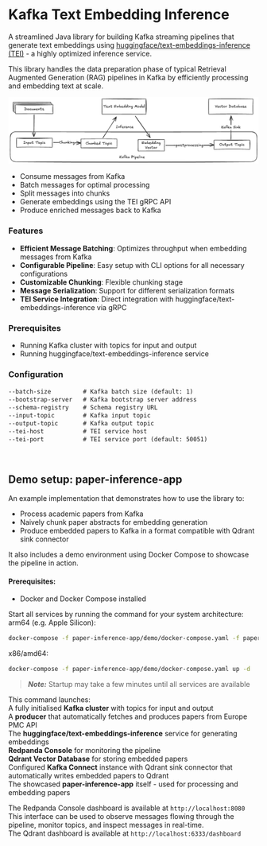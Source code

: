 # Kafka Text Embedding Inference

A streamlined Java library for building Kafka streaming pipelines that generate text embeddings using [huggingface/text-embeddings-inference (TEI)](https://github.com/huggingface/text-embeddings-inference) - a highly optimized inference service.

This library handles the data preparation phase of typical Retrieval Augmented Generation (RAG) pipelines in Kafka by efficiently processing and embedding text at scale.

![Kafka RAG Pipeline Overview](docs/images/kafka_pipeline.png)

- Consume messages from Kafka
- Batch messages for optimal processing
- Split messages into chunks
- Generate embeddings using the TEI gRPC API
- Produce enriched messages back to Kafka

### Features

- **Efficient Message Batching**: Optimizes throughput when embedding messages from Kafka
- **Configurable Pipeline**: Easy setup with CLI options for all necessary configurations
- **Customizable Chunking**: Flexible chunking stage
- **Message Serialization**: Support for different serialization formats
- **TEI Service Integration**: Direct integration with huggingface/text-embeddings-inference via gRPC

### Prerequisites

- Running Kafka cluster with topics for input and output  
- Running huggingface/text-embeddings-inference service

### Configuration

```properties
--batch-size         # Kafka batch size (default: 1)
--bootstrap-server   # Kafka bootstrap server address
--schema-registry    # Schema registry URL
--input-topic        # Kafka input topic
--output-topic       # Kafka output topic
--tei-host           # TEI service host
--tei-port           # TEI service port (default: 50051)
```

<br>  

## Demo setup: paper-inference-app

An example implementation that demonstrates how to use the library to:
- Process academic papers from Kafka
- Naively chunk paper abstracts for embedding generation
- Produce embedded papers to Kafka in a format compatible with Qdrant sink connector

It also includes a demo environment using Docker Compose to showcase the pipeline in action.

#### Prerequisites:
- Docker and Docker Compose installed

Start all services by running the command for your system architecture:  
arm64 (e.g. Apple Silicon):  
```bash
docker-compose -f paper-inference-app/demo/docker-compose.yaml -f paper-inference-app/demo/docker-compose.arm64.yaml up -d
```
x86/amd64:  
```bash
docker-compose -f paper-inference-app/demo/docker-compose.yaml up -d
```
> **_Note:_**  Startup may take a few minutes until all services are available

This command launches:  
A fully initialised **Kafka cluster** with topics for input and output  
A **producer** that automatically fetches and produces papers from Europe PMC API  
The **huggingface/text-embeddings-inference** service for generating embeddings  
**Redpanda Console** for monitoring the pipeline  
**Qdrant Vector Database** for storing embedded papers  
Configured **Kafka Connect** instance with Qdrant sink connector that automatically writes embedded papers to Qdrant  
The showcased **paper-inference-app** itself - used for processing and embedding papers

The Redpanda Console dashboard is available at `http://localhost:8080`  
This interface can be used to observe messages flowing through the pipeline, monitor topics, and inspect messages in real-time.  
The Qdrant dashboard is available at `http://localhost:6333/dashboard`
